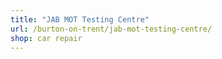 ```yaml
---
title: "JAB MOT Testing Centre"
url: /burton-on-trent/jab-mot-testing-centre/
shop: car repair
---
```


